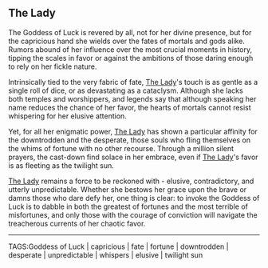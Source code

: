 ## The Lady

The Goddess of Luck is revered by all, not for her divine presence, but for the capricious hand she wields over the fates of mortals and gods alike. Rumors abound of her influence over the most crucial moments in history, tipping the scales in favor or against the ambitions of those daring enough to rely on her fickle nature.

Intrinsically tied to the very fabric of fate, [The Lady](The%20Lady.md)'s touch is as gentle as a single roll of dice, or as devastating as a cataclysm. Although she lacks both temples and worshippers, and legends say that although speaking her name reduces the chance of her favor, the hearts of mortals cannot resist whispering for her elusive attention.

Yet, for all her enigmatic power, [The Lady](The%20Lady.md) has shown a particular affinity for the downtrodden and the desperate, those souls who fling themselves on the whims of fortune with no other recourse. Through a million silent prayers, the cast-down find solace in her embrace, even if [The Lady](The%20Lady.md)'s favor is as fleeting as the twilight sun.

[The Lady](The%20Lady.md) remains a force to be reckoned with - elusive, contradictory, and utterly unpredictable. Whether she bestows her grace upon the brave or damns those who dare defy her, one thing is clear: to invoke the Goddess of Luck is to dabble in both the greatest of fortunes and the most terrible of misfortunes, and only those with the courage of conviction will navigate the treacherous currents of her chaotic favor.



---


TAGS:Goddess of Luck | capricious | fate | fortune | downtrodden | desperate | unpredictable | whispers | elusive | twilight sun
